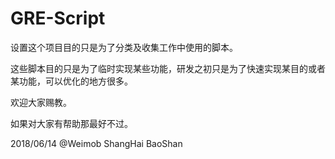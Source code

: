 # GRE-Script

设置这个项目目的只是为了分类及收集工作中使用的脚本。


这些脚本目的只是为了临时实现某些功能，研发之初只是为了快速实现某目的或者某功能，可以优化的地方很多。

欢迎大家赐教。

如果对大家有帮助那最好不过。


2018/06/14 @Weimob ShangHai BaoShan
